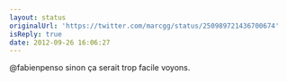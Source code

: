 ```yaml
---
layout: status
originalUrl: 'https://twitter.com/marcgg/status/250989721436700674'
isReply: true
date: 2012-09-26 16:06:27
---
```


@fabienpenso sinon ça serait trop facile voyons.
